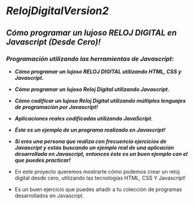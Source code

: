 # **_RelojDigitalVersion2_**

## **_Cómo programar un lujoso RELOJ DIGITAL en Javascript (Desde Cero)!_**

### **_Programación utilizando las herramientas de Javascript:_**

- **_Cómo programar un lujoso RELOJ DIGITAL utilizando HTML, CSS y Javascript._**
  
- **_Cómo programar un lujoso Reloj Digital utilizando Javascript._**
  
- **_Cómo codificar un lujoso Reloj Digital utilizando múltiples lenguajes de programación por Javascript!_**

- **_Aplicaciones reales codificadas utilizando JavaScript._**
  
- **_Éste es un ejemplo de un programa realizado en Javascript!_**

- **_Si eres una persona que realiza con frecuencia ejercicios de Javascript y estás buscando un ejemplo real de una aplicación desarrollada en Javascript, entonces éste es un buen ejemplo con el que puedes practicar!_**

- En este proyecto queremos mostrarte cómo podemos crear un reloj digital desde cero, utilizando las tecnologías HTML, CSS Y Javascript!

- Es un buen ejercicio que puedes añadir a tu colección de programas desarrollados en Javascript. 
